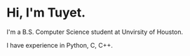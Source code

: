 # Hi, I'm Tuyet.
I'm a B.S. Computer Science student at Unvirsity of Houston.

I have experience in Python, C, C++.
